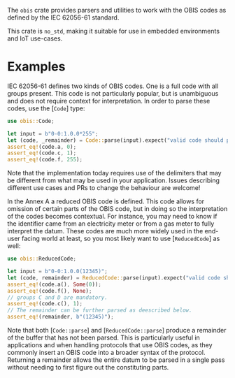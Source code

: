 The `obis` crate provides parsers and utilities to work with the OBIS codes as defined by the IEC
62056-61 standard.

This crate is `no_std`, making it suitable for use in embedded environments and IoT use-cases.

# Examples

IEC 62056-61 defines two kinds of OBIS codes. One is a full code with all groups present. This code
is not particularly popular, but is unambiguous and does not require context for interpretation. In
order to parse these codes, use the [`Code`] type:

```rust
use obis::Code;

let input = b"0-0:1.0.0*255";
let (code, _remainder) = Code::parse(input).expect("valid code should parse successfully");
assert_eq!(code.a, 0);
assert_eq!(code.c, 1);
assert_eq!(code.f, 255);
```

Note that the implementation today requires use of the delimiters that may be different from what
may be used in your application. Issues describing different use cases and PRs to change the
behaviour are welcome!

In the Annex A a reduced OBIS code is defined. This code allows for omission of certain parts of
the OBIS code, but in doing so the interpretation of the codes becomes contextual. For instance,
you may need to know if the identifier came from an electricity meter or from a gas meter to fully
interpret the datum. These codes are much more widely used in the end-user facing world at least,
so you most likely want to use [`ReducedCode`] as well:

```rust
use obis::ReducedCode;

let input = b"0-0:1.0.0(12345)";
let (code, remainder) = ReducedCode::parse(input).expect("valid code should parse successfully");
assert_eq!(code.a(), Some(0));
assert_eq!(code.f(), None);
// groups C and D are mandatory.
assert_eq!(code.c(), 1);
// The remainder can be further parsed as deescribed below.
assert_eq!(remainder, b"(12345)");
```

Note that both [`Code::parse`] and [`ReducedCode::parse`] produce a remainder of the buffer that
has not been parsed. This is particularly useful in applications and when handling protocols that
use OBIS codes, as they commonly insert an OBIS code into a broader syntax of the protocol.
Returning a remainder allows the entire datum to be parsed in a single pass without needing to first
figure out the constituting parts.
